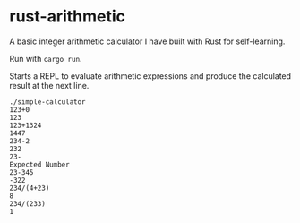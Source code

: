 # rust-arithmetic
A basic integer arithmetic calculator I have built with Rust for self-learning. 

Run with `cargo run`.

Starts a REPL to evaluate arithmetic expressions and produce the calculated result at the next line.

```
./simple-calculator
123+0
123
123+1324
1447
234-2
232
23-
Expected Number
23-345
-322
234/(4+23)
8
234/(233)
1
```
